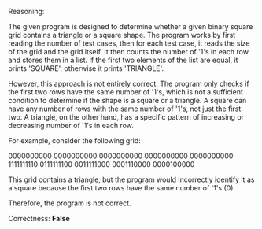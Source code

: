 Reasoning:

The given program is designed to determine whether a given binary square grid contains a triangle or a square shape. The program works by first reading the number of test cases, then for each test case, it reads the size of the grid and the grid itself. It then counts the number of '1's in each row and stores them in a list. If the first two elements of the list are equal, it prints 'SQUARE', otherwise it prints 'TRIANGLE'.

However, this approach is not entirely correct. The program only checks if the first two rows have the same number of '1's, which is not a sufficient condition to determine if the shape is a square or a triangle. A square can have any number of rows with the same number of '1's, not just the first two. A triangle, on the other hand, has a specific pattern of increasing or decreasing number of '1's in each row.

For example, consider the following grid:

0000000000
0000000000
0000000000
0000000000
0000000000
1111111110
0111111100
0011111000
0001110000
0000100000

This grid contains a triangle, but the program would incorrectly identify it as a square because the first two rows have the same number of '1's (0).

Therefore, the program is not correct.

Correctness: **False**